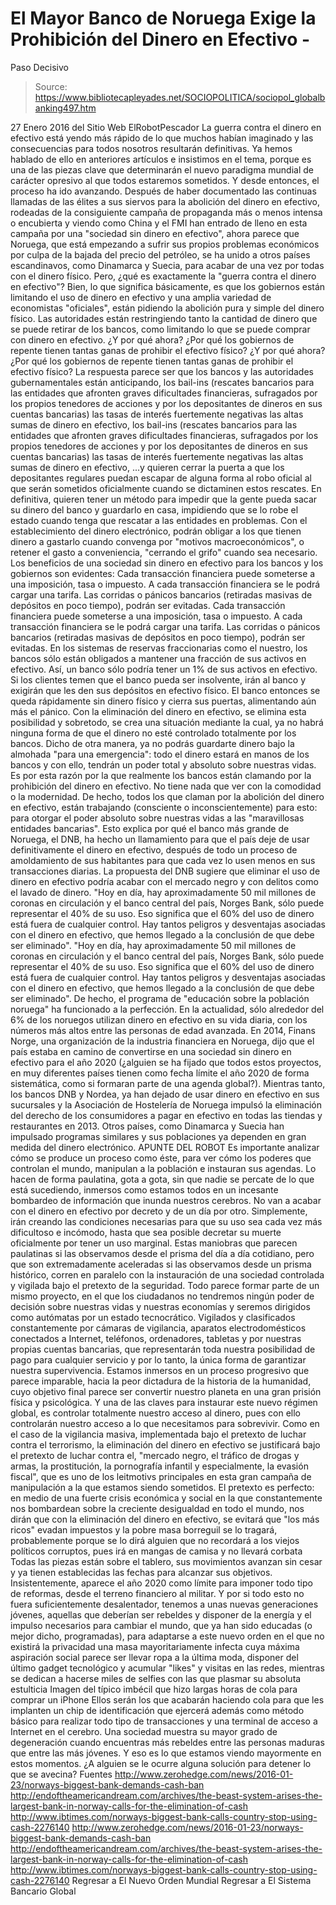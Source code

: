 # El Mayor Banco de Noruega Exige la Prohibición del Dinero en Efectivo - 
Paso Decisivo

> Source: https://www.bibliotecapleyades.net/SOCIOPOLITICA/sociopol_globalbanking497.htm

27 Enero 2016
del Sitio Web ElRobotPescador
La guerra contra el dinero en efectivo está yendo más rápido de lo que muchos habían imaginado y las consecuencias para todos nosotros resultarán definitivas. Ya hemos hablado de ello en anteriores artículos e insistimos en el tema, porque es una de las piezas clave que determinarán el nuevo paradigma mundial de carácter opresivo al que todos estaremos sometidos.
Y desde entonces, el proceso ha ido avanzando. Después de haber documentado las continuas llamadas de las élites a sus siervos para la abolición del dinero en efectivo, rodeadas de la consiguiente campaña de propaganda más o menos intensa o encubierta y viendo como China y el FMI han entrado de lleno en esta campaña por una "sociedad sin dinero en efectivo", ahora parece que Noruega, que está empezando a sufrir sus propios problemas económicos por culpa de la bajada del precio del petróleo, se ha unido a otros países escandinavos, como Dinamarca y Suecia, para acabar de una vez por todas con el dinero físico. Pero, ¿qué es exactamente la "guerra contra el dinero en efectivo"? Bien, lo que significa básicamente, es que los gobiernos están limitando el uso de dinero en efectivo y una amplia variedad de economistas "oficiales", están pidiendo la abolición pura y simple del dinero físico. Las autoridades están restringiendo tanto la cantidad de dinero que se puede retirar de los bancos, como limitando lo que se puede comprar con dinero en efectivo.
¿Y por qué ahora? ¿Por qué los gobiernos de repente tienen tantas ganas de prohibir el efectivo físico?
¿Y por qué ahora?
¿Por qué los gobiernos de repente tienen tantas ganas de prohibir el efectivo físico?
La respuesta parece ser que los bancos y las autoridades gubernamentales están anticipando,
los bail-ins (rescates bancarios para las entidades que afronten graves dificultades financieras, sufragados por los propios tenedores de acciones y por los depositantes de dineros en sus cuentas bancarias) las tasas de interés fuertemente negativas las altas sumas de dinero en efectivo,
los bail-ins (rescates bancarios para las entidades que afronten graves dificultades financieras, sufragados por los propios tenedores de acciones y por los depositantes de dineros en sus cuentas bancarias)
las tasas de interés fuertemente negativas
las altas sumas de dinero en efectivo,
...y quieren cerrar la puerta a que los depositantes regulares puedan escapar de alguna forma al robo oficial al que serán sometidos oficialmente cuando se dictaminen estos rescates. En definitiva, quieren tener un método para impedir que la gente pueda sacar su dinero del banco y guardarlo en casa, impidiendo que se lo robe el estado cuando tenga que rescatar a las entidades en problemas. Con el establecimiento del dinero electrónico, podrán obligar a los que tienen dinero a gastarlo cuando convenga por "motivos macroeconómicos", o retener el gasto a conveniencia, "cerrando el grifo" cuando sea necesario.
Los beneficios de una sociedad sin dinero en efectivo para los bancos y los gobiernos son evidentes:
Cada transacción financiera puede someterse a una imposición, tasa o impuesto. A cada transacción financiera se le podrá cargar una tarifa. Las corridas o pánicos bancarios (retiradas masivas de depósitos en poco tiempo), podrán ser evitadas.
Cada transacción financiera puede someterse a una imposición, tasa o impuesto.
A cada transacción financiera se le podrá cargar una tarifa.
Las corridas o pánicos bancarios (retiradas masivas de depósitos en poco tiempo), podrán ser evitadas.
En los sistemas de reservas fraccionarias como el nuestro, los bancos sólo están obligados a mantener una fracción de sus activos en efectivo.
Así, un banco sólo podría tener un 1% de sus activos en efectivo. Si los clientes temen que el banco pueda ser insolvente, irán al banco y exigirán que les den sus depósitos en efectivo físico.
El banco entonces se queda rápidamente sin dinero físico y cierra sus puertas, alimentando aún más el pánico.
Con la eliminación del dinero en efectivo, se elimina esta posibilidad y sobretodo, se crea una situación mediante la cual, ya no habrá ninguna forma de que el dinero no esté controlado totalmente por los bancos. Dicho de otra manera, ya no podrás guardarte dinero bajo la almohada "para una emergencia":
todo el dinero estará en manos de los bancos y con ello, tendrán un poder total y absoluto sobre nuestras vidas.
Es por esta razón por la que realmente los bancos están clamando por la prohibición del dinero en efectivo. No tiene nada que ver con la comodidad o la modernidad. De hecho, todos los que claman por la abolición del dinero en efectivo, están trabajando (consciente o inconscientemente) para esto:
para otorgar el poder absoluto sobre nuestras vidas a las "maravillosas entidades bancarias".
Esto explica por qué el banco más grande de Noruega, el DNB, ha hecho un llamamiento para que el país deje de usar definitivamente el dinero en efectivo, después de todo un proceso de amoldamiento de sus habitantes para que cada vez lo usen menos en sus transacciones diarias.
La propuesta del DNB sugiere que eliminar el uso de dinero en efectivo podría acabar con el mercado negro y con delitos como el lavado de dinero.
"Hoy en día, hay aproximadamente 50 mil millones de coronas en circulación y el banco central del país, Norges Bank, sólo puede representar el 40% de su uso. Eso significa que el 60% del uso de dinero está fuera de cualquier control. Hay tantos peligros y desventajas asociadas con el dinero en efectivo, que hemos llegado a la conclusión de que debe ser eliminado".
"Hoy en día, hay aproximadamente 50 mil millones de coronas en circulación y el banco central del país, Norges Bank, sólo puede representar el 40% de su uso.
Eso significa que el 60% del uso de dinero está fuera de cualquier control. Hay tantos peligros y desventajas asociadas con el dinero en efectivo, que hemos llegado a la conclusión de que debe ser eliminado".
De hecho, el programa de "educación sobre la población noruega" ha funcionado a la perfección.
En la actualidad, sólo alrededor del 6% de los noruegos utilizan dinero en efectivo en su vida diaria, con los números más altos entre las personas de edad avanzada.
En 2014, Finans Norge, una organización de la industria financiera en Noruega, dijo que el país estaba en camino de convertirse en una sociedad sin dinero en efectivo para el año 2020 (¿alguien se ha fijado que todos estos proyectos, en muy diferentes países tienen como fecha límite el año 2020 de forma sistemática, como si formaran parte de una agenda global?). Mientras tanto, los bancos DNB y Nordea, ya han dejado de usar dinero en efectivo en sus sucursales y la Asociación de Hostelería de Noruega impulsó la eliminación del derecho de los consumidores a pagar en efectivo en todas las tiendas y restaurantes en 2013.
Otros países, como Dinamarca y Suecia han impulsado programas similares y sus poblaciones ya dependen en gran medida del dinero electrónico.
APUNTE DEL ROBOT Es importante analizar cómo se produce un proceso como éste, para ver cómo los poderes que controlan el mundo, manipulan a la población e instauran sus agendas. Lo hacen de forma paulatina, gota a gota, sin que nadie se percate de lo que está sucediendo, inmersos como estamos todos en un incesante bombardeo de información que inunda nuestros cerebros. No van a acabar con el dinero en efectivo por decreto y de un día por otro. Simplemente, irán creando las condiciones necesarias para que su uso sea cada vez más dificultoso e incómodo, hasta que sea posible decretar su muerte oficialmente por tener un uso marginal. Estas maniobras que parecen paulatinas si las observamos desde el prisma del día a día cotidiano, pero que son extremadamente aceleradas si las observamos desde un prisma histórico, corren en paralelo con la instauración de una sociedad controlada y vigilada bajo el pretexto de la seguridad.
Todo parece formar parte de un mismo proyecto, en el que los ciudadanos no tendremos ningún poder de decisión sobre nuestras vidas y nuestras economías y seremos dirigidos como autómatas por un estado tecnocrático. Vigilados y clasificados constantemente por cámaras de vigilancia, aparatos electrodomésticos conectados a Internet, teléfonos, ordenadores, tabletas y por nuestras propias cuentas bancarias, que representarán toda nuestra posibilidad de pago para cualquier servicio y por lo tanto, la única forma de garantizar nuestra supervivencia. Estamos inmersos en un proceso progresivo que parece imparable, hacia la peor dictadura de la historia de la humanidad, cuyo objetivo final parece ser convertir nuestro planeta en una gran prisión física y psicológica. Y una de las claves para instaurar este nuevo régimen global, es controlar totalmente nuestro acceso al dinero, pues con ello controlarán nuestro acceso a lo que necesitamos para sobrevivir.
Como en el caso de la vigilancia masiva, implementada bajo el pretexto de luchar contra el terrorismo, la eliminación del dinero en efectivo se justificará bajo el pretexto de luchar contra el,
"mercado negro, el tráfico de drogas y armas, la prostitución, la pornografía infantil y especialmente, la evasión fiscal", que es uno de los leitmotivs principales en esta gran campaña de manipulación a la que estamos siendo sometidos.
El pretexto es perfecto:
en medio de una fuerte crisis económica y social en la que constantemente nos bombardean sobre la creciente desigualdad en todo el mundo, nos dirán que con la eliminación del dinero en efectivo, se evitará que "los más ricos" evadan impuestos y la pobre masa borreguil se lo tragará, probablemente porque se lo dirá alguien que no recordará a los viejos políticos corruptos, pues irá en mangas de camisa y no llevará corbata
Todas las piezas están sobre el tablero, sus movimientos avanzan sin cesar y ya tienen establecidas las fechas para alcanzar sus objetivos. Insistentemente, aparece el año 2020 como límite para imponer todo tipo de reformas, desde el terreno financiero al militar. Y por si todo esto no fuera suficientemente desalentador, tenemos a unas nuevas generaciones jóvenes, aquellas que deberían ser rebeldes y disponer de la energía y el impulso necesarios para cambiar el mundo, que ya han sido educadas (o mejor dicho, programadas), para adaptarse a este nuevo orden en el que no existirá la privacidad una masa mayoritariamente infecta cuya máxima aspiración social parece ser llevar ropa a la última moda, disponer del último gadget tecnológico y acumular "likes" y visitas en las redes, mientras se dedican a hacerse miles de selfies con las que plasmar su absoluta estulticia
Imagen del típico imbécil
que hizo largas horas de cola para comprar un iPhone
Ellos serán los que acabarán haciendo cola para que les implanten un chip de identificación que ejercerá además como método básico para realizar todo tipo de transacciones y una terminal de acceso a Internet en el cerebro. Una sociedad muestra su mayor grado de degeneración cuando encuentras más rebeldes entre las personas maduras que entre las más jóvenes. Y eso es lo que estamos viendo mayormente en estos momentos. ¿A alguien se le ocurre alguna solución para detener lo que se avecina?
Fuentes
http://www.zerohedge.com/news/2016-01-23/norways-biggest-bank-demands-cash-ban http://endoftheamericandream.com/archives/the-beast-system-arises-the-largest-bank-in-norway-calls-for-the-elimination-of-cash http://www.ibtimes.com/norways-biggest-bank-calls-country-stop-using-cash-2276140
http://www.zerohedge.com/news/2016-01-23/norways-biggest-bank-demands-cash-ban
http://endoftheamericandream.com/archives/the-beast-system-arises-the-largest-bank-in-norway-calls-for-the-elimination-of-cash
http://www.ibtimes.com/norways-biggest-bank-calls-country-stop-using-cash-2276140
Regresar a El Nuevo Orden Mundial
Regresar a El Sistema Bancario Global
